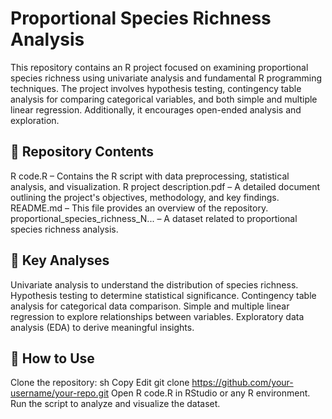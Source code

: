 # Proportional Species Richness Analysis
This repository contains an R project focused on examining proportional species richness using univariate analysis and fundamental R programming techniques. The project involves hypothesis testing, contingency table analysis for comparing categorical variables, and both simple and multiple linear regression. Additionally, it encourages open-ended analysis and exploration.

## 📂 Repository Contents
R code.R – Contains the R script with data preprocessing, statistical analysis, and visualization.
R project description.pdf – A detailed document outlining the project's objectives, methodology, and key findings.
README.md – This file provides an overview of the repository.
proportional_species_richness_N... – A dataset related to proportional species richness analysis.

## 🧪 Key Analyses
Univariate analysis to understand the distribution of species richness.
Hypothesis testing to determine statistical significance.
Contingency table analysis for categorical data comparison.
Simple and multiple linear regression to explore relationships between variables.
Exploratory data analysis (EDA) to derive meaningful insights.

## 📌 How to Use
Clone the repository:
sh
Copy
Edit
git clone https://github.com/your-username/your-repo.git
Open R code.R in RStudio or any R environment.
Run the script to analyze and visualize the dataset.
